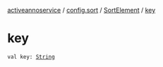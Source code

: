 [activeannoservice](../../index.md) / [config.sort](../index.md) / [SortElement](index.md) / [key](./key.md)

# key

`val key: `[`String`](https://kotlinlang.org/api/latest/jvm/stdlib/kotlin/-string/index.html)